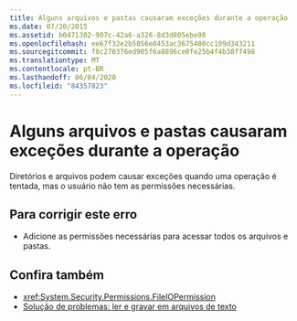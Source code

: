 ```yaml
---
title: Alguns arquivos e pastas causaram exceções durante a operação
ms.date: 07/20/2015
ms.assetid: b0471302-907c-42a6-a326-8d3d805ebe98
ms.openlocfilehash: ee67f32e2b5856e0453ac3675400cc199d343211
ms.sourcegitcommit: f8c270376ed905f6a8896ce0fe25b4f4b38ff498
ms.translationtype: MT
ms.contentlocale: pt-BR
ms.lasthandoff: 06/04/2020
ms.locfileid: "84357823"
---
```

# <a name="some-files-and-folders-caused-exceptions-during-the-operation"></a>Alguns arquivos e pastas causaram exceções durante a operação
Diretórios e arquivos podem causar exceções quando uma operação é tentada, mas o usuário não tem as permissões necessárias.  
  
## <a name="to-correct-this-error"></a>Para corrigir este erro  
  
- Adicione as permissões necessárias para acessar todos os arquivos e pastas.  
  
## <a name="see-also"></a>Confira também

- <xref:System.Security.Permissions.FileIOPermission>
- [Solução de problemas: ler e gravar em arquivos de texto](../developing-apps/programming/drives-directories-files/troubleshooting-reading-from-and-writing-to-text-files.md)
